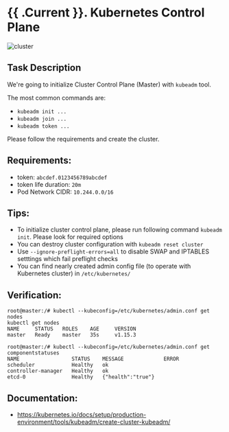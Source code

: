 # {{ .Current }}. Kubernetes Control Plane

![cluster](https://raw.githubusercontent.com/sbeliakou/mentor/master/.img/control_plane.png)

## Task Description

We're going to initialize Cluster Control Plane (Master) with `kubeadm` tool.

The most common commands are:
- `kubeadm init ...`
- `kubeadm join ...`
- `kubeadm token ...`

Please follow the requirements and create the cluster.

## Requirements:
- token: `abcdef.0123456789abcdef`
- token life duration: `20m`
- Pod Network CIDR: `10.244.0.0/16`

## Tips:
- To initialize cluster control plane, please run following command `kubeadm init`. Please look for required options
- You can destroy cluster configuration with `kubeadm reset cluster`
- Use `--ignore-preflight-errors=all` to disable SWAP and IPTABLES setttings which fail preflight checks
- You can find nearly created admin config file (to operate with Kubernetes cluster) in `/etc/kubernetes/`

## Verification:
```
root@master:/# kubectl --kubeconfig=/etc/kubernetes/admin.conf get nodes
kubectl get nodes
NAME     STATUS   ROLES    AGE     VERSION
master   Ready    master   35s     v1.15.3

root@master:/# kubectl --kubeconfig=/etc/kubernetes/admin.conf get componentstatuses 
NAME                 STATUS    MESSAGE             ERROR
scheduler            Healthy   ok                  
controller-manager   Healthy   ok                  
etcd-0               Healthy   {"health":"true"}   
```

## Documentation:
- https://kubernetes.io/docs/setup/production-environment/tools/kubeadm/create-cluster-kubeadm/